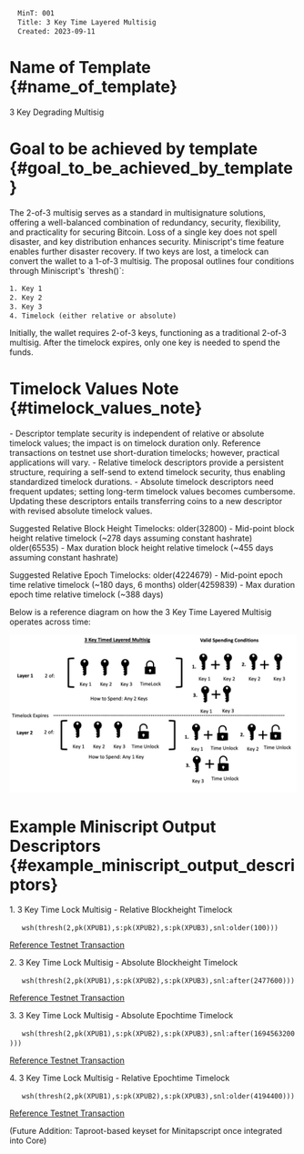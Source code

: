       MinT: 001
      Title: 3 Key Time Layered Multisig
      Created: 2023-09-11

Name of Template {#name_of_template}
================

3 Key Degrading Multisig

Goal to be achieved by template {#goal_to_be_achieved_by_template}
===============================

The 2-of-3 multisig serves as a standard in multisignature solutions,
offering a well-balanced combination of redundancy, security,
flexibility, and practicality for securing Bitcoin. Loss of a single key
does not spell disaster, and key distribution enhances security.
Miniscript\'s time feature enables further disaster recovery. If two
keys are lost, a timelock can convert the wallet to a 1-of-3 multisig.
The proposal outlines four conditions through Miniscript\'s
\`thresh()\`:

    1. Key 1
    2. Key 2
    3. Key 3
    4. Timelock (either relative or absolute)

Initially, the wallet requires 2-of-3 keys, functioning as a traditional
2-of-3 multisig. After the timelock expires, only one key is needed to
spend the funds.

Timelock Values Note {#timelock_values_note}
====================

\- Descriptor template security is independent of relative or absolute
timelock values; the impact is on timelock duration only. Reference
transactions on testnet use short-duration timelocks; however, practical
applications will vary. - Relative timelock descriptors provide a
persistent structure, requiring a self-send to extend timelock security,
thus enabling standardized timelock durations. - Absolute timelock
descriptors need frequent updates; setting long-term timelock values
becomes cumbersome. Updating these descriptors entails transferring
coins to a new descriptor with revised absolute timelock values.

Suggested Relative Block Height Timelocks: older(32800) - Mid-point
block height relative timelock (\~278 days assuming constant hashrate)
older(65535) - Max duration block height relative timelock (\~455 days
assuming constant hashrate)

Suggested Relative Epoch Timelocks: older(4224679) - Mid-point epoch
time relative timelock (\~180 days, 6 months) older(4259839) - Max
duration epoch time relative timelock (\~388 days)

Below is a reference diagram on how the 3 Key Time Layered Multisig
operates across time:

<img src=mint-001/diagram.jpg></img>

Example Miniscript Output Descriptors {#example_miniscript_output_descriptors}
=====================================

1\. 3 Key Time Lock Multisig - Relative Blockheight Timelock

`   wsh(thresh(2,pk(XPUB1),s:pk(XPUB2),s:pk(XPUB3),snl:older(100)))`

[Reference Testnet
Transaction](https://mempool.space/testnet/tx/13a204ec065f76878ee1f59f79b3eb2cea2b3fda4d8938e6cfa6a8394d090769)

2\. 3 Key Time Lock Multisig - Absolute Blockheight Timelock

`   wsh(thresh(2,pk(XPUB1),s:pk(XPUB2),s:pk(XPUB3),snl:after(2477600)))`

[Reference Testnet
Transaction](https://mempool.space/testnet/tx/df8a6946816a839f4de9d511ad902d740cc45ddddca3296de8fc11d1fd0c26f4)

3\. 3 Key Time Lock Multisig - Absolute Epochtime Timelock

`   wsh(thresh(2,pk(XPUB1),s:pk(XPUB2),s:pk(XPUB3),snl:after(1694563200)))`

[Reference Testnet
Transaction](https://mempool.space/testnet/tx/c0b80a8103e6af92a9bf8e7fb1faa8d073dae929138a2c6d747404cb46e6d690)

4\. 3 Key Time Lock Multisig - Relative Epochtime Timelock

`   wsh(thresh(2,pk(XPUB1),s:pk(XPUB2),s:pk(XPUB3),snl:older(4194400)))`

[Reference Testnet
Transaction](https://mempool.space/testnet/tx/1a9ba5a5a37a0df72dfbc28f57de89ce35bda1819afa73712bc29caa32164687)

(Future Addition: Taproot-based keyset for Minitapscript once integrated
into Core)
